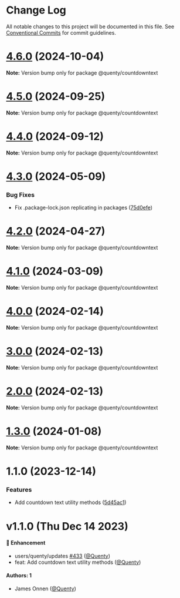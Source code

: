 # Change Log

All notable changes to this project will be documented in this file.
See [Conventional Commits](https://conventionalcommits.org) for commit guidelines.

# [4.6.0](https://github.com/Quenty/NevermoreEngine/compare/@quenty/countdowntext@4.5.0...@quenty/countdowntext@4.6.0) (2024-10-04)

**Note:** Version bump only for package @quenty/countdowntext





# [4.5.0](https://github.com/Quenty/NevermoreEngine/compare/@quenty/countdowntext@4.4.0...@quenty/countdowntext@4.5.0) (2024-09-25)

**Note:** Version bump only for package @quenty/countdowntext





# [4.4.0](https://github.com/Quenty/NevermoreEngine/compare/@quenty/countdowntext@4.3.0...@quenty/countdowntext@4.4.0) (2024-09-12)

**Note:** Version bump only for package @quenty/countdowntext





# [4.3.0](https://github.com/Quenty/NevermoreEngine/compare/@quenty/countdowntext@4.2.0...@quenty/countdowntext@4.3.0) (2024-05-09)


### Bug Fixes

* Fix .package-lock.json replicating in packages ([75d0efe](https://github.com/Quenty/NevermoreEngine/commit/75d0efeef239f221d93352af71a5b3e930ec23c5))





# [4.2.0](https://github.com/Quenty/NevermoreEngine/compare/@quenty/countdowntext@4.1.0...@quenty/countdowntext@4.2.0) (2024-04-27)

**Note:** Version bump only for package @quenty/countdowntext





# [4.1.0](https://github.com/Quenty/NevermoreEngine/compare/@quenty/countdowntext@4.0.0...@quenty/countdowntext@4.1.0) (2024-03-09)

**Note:** Version bump only for package @quenty/countdowntext





# [4.0.0](https://github.com/Quenty/NevermoreEngine/compare/@quenty/countdowntext@3.0.0...@quenty/countdowntext@4.0.0) (2024-02-14)

**Note:** Version bump only for package @quenty/countdowntext





# [3.0.0](https://github.com/Quenty/NevermoreEngine/compare/@quenty/countdowntext@2.0.0...@quenty/countdowntext@3.0.0) (2024-02-13)

**Note:** Version bump only for package @quenty/countdowntext





# [2.0.0](https://github.com/Quenty/NevermoreEngine/compare/@quenty/countdowntext@1.3.0...@quenty/countdowntext@2.0.0) (2024-02-13)

**Note:** Version bump only for package @quenty/countdowntext





# [1.3.0](https://github.com/Quenty/NevermoreEngine/compare/@quenty/countdowntext@1.1.0...@quenty/countdowntext@1.3.0) (2024-01-08)

**Note:** Version bump only for package @quenty/countdowntext





# 1.1.0 (2023-12-14)


### Features

* Add countdown text utility methods ([5d45ac1](https://github.com/Quenty/NevermoreEngine/commit/5d45ac1951d51a3c44b983f82b84509915e80ec9))





# v1.1.0 (Thu Dec 14 2023)

#### 🚀 Enhancement

- users/quenty/updates [#433](https://github.com/Quenty/NevermoreEngine/pull/433) ([@Quenty](https://github.com/Quenty))
- feat: Add countdown text utility methods ([@Quenty](https://github.com/Quenty))

#### Authors: 1

- James Onnen ([@Quenty](https://github.com/Quenty))

